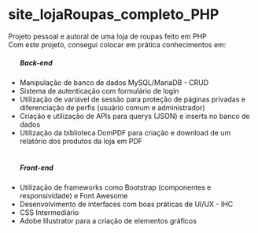 # site_lojaRoupas_completo_PHP
Projeto pessoal e autoral de uma loja de roupas feito em PHP
</br>
Com este projeto, consegui colocar em prática conhecimentos em:
<ul>
  <h5>Back-end</h5>
  <li>Manipulação de banco de dados MySQL/MariaDB - CRUD</li>
  <li>Sistema de autenticação com formulário de login</li>
  <li>Utilização de variável de sessão para proteção de páginas privadas e diferenciação de perfis (usuário comum e administrador)</li>
  <li>Criação e utilização de APIs para querys (JSON) e inserts no banco de dados</li>
  <li>Utilização da biblioteca DomPDF para criação e download de um relatório dos produtos da loja em PDF</li>
  </br>
  <h5>Front-end</h5>
  <li>Utilização de frameworks como Bootstrap (componentes e responsividade) e Font Awesome</li>
  <li>Desenvolvimento de interfaces com boas práticas de UI/UX - IHC</li>
  <li>CSS Intermediário</li>
  <li>Adobe Illustrator para a criação de elementos gráficos</li>
</ul>
